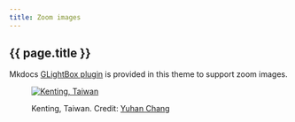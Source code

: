 ```yaml
---
title: Zoom images
---
```


## {{ page.title }}

Mkdocs [GLightBox plugin](https://blueswen.github.io/mkdocs-glightbox/) is provided in this theme
to support zoom images.

<figure>
<p><a class="glightbox" href="../img/yuhan-chang-kenting.jpg" data-type="image" data-width="auto" data-height="auto" data-desc-position="bottom">
    <img alt="Kenting, Taiwan" src="../img/yuhan-chang-kenting.jpg" />
</a></p>
<figcaption>
<p>Kenting, Taiwan. Credit: <a href="https://unsplash.com/photos/ROWXoqmqyjk">Yuhan Chang</a></p>
</figcaption>
</figure>
